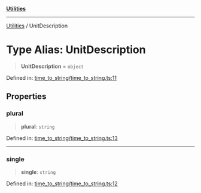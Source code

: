 [**Utilities**](../README.md)

***

[Utilities](../README.md) / UnitDescription

# Type Alias: UnitDescription

> **UnitDescription** = `object`

Defined in: [time\_to\_string/time\_to\_string.ts:11](https://github.com/noobiept/utilities/blob/786efe35015e1a6c21914057e8b0d5fc10429d8e/source/time_to_string/time_to_string.ts#L11)

## Properties

### plural

> **plural**: `string`

Defined in: [time\_to\_string/time\_to\_string.ts:13](https://github.com/noobiept/utilities/blob/786efe35015e1a6c21914057e8b0d5fc10429d8e/source/time_to_string/time_to_string.ts#L13)

***

### single

> **single**: `string`

Defined in: [time\_to\_string/time\_to\_string.ts:12](https://github.com/noobiept/utilities/blob/786efe35015e1a6c21914057e8b0d5fc10429d8e/source/time_to_string/time_to_string.ts#L12)
